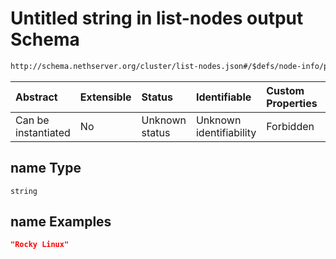 # Untitled string in list-nodes output Schema

```txt
http://schema.nethserver.org/cluster/list-nodes.json#/$defs/node-info/properties/os_release/properties/name
```



| Abstract            | Extensible | Status         | Identifiable            | Custom Properties | Additional Properties | Access Restrictions | Defined In                                                          |
| :------------------ | :--------- | :------------- | :---------------------- | :---------------- | :-------------------- | :------------------ | :------------------------------------------------------------------ |
| Can be instantiated | No         | Unknown status | Unknown identifiability | Forbidden         | Allowed               | none                | [list-nodes.json\*](cluster/list-nodes.json "open original schema") |

## name Type

`string`

## name Examples

```json
"Rocky Linux"
```
